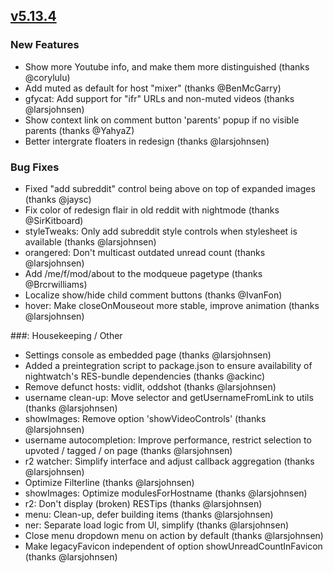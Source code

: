 ## [v5.13.4](https://github.com/honestbleeps/Reddit-Enhancement-Suite/releases/v5.13.4)

### New Features

- Show more Youtube info, and make them more distinguished (thanks @corylulu)
- Add muted as default for host "mixer" (thanks @BenMcGarry)
- gfycat: Add support for "ifr" URLs and non-muted videos (thanks @larsjohnsen)
- Show context link on comment button 'parents' popup if no visible parents (thanks @YahyaZ)
- Better intergrate floaters in redesign (thanks @larsjohnsen)

### Bug Fixes

- Fixed "add subreddit" control being above on top of expanded images (thanks @jaysc)
- Fix color of redesign flair in old reddit with nightmode (thanks @SirKitboard)
- styleTweaks: Only add subreddit style controls when stylesheet is available (thanks @larsjohnsen)
- orangered: Don't multicast outdated unread count (thanks @larsjohnsen)
- Add /me/f/mod/about to the modqueue pagetype (thanks @Brcrwilliams)
- Localize show/hide child comment buttons (thanks @IvanFon)
- hover: Make closeOnMouseout more stable, improve animation (thanks @larsjohnsen)

###: Housekeeping / Other

- Settings console as embedded page (thanks @larsjohnsen)
- Added a preintegration script to package.json to ensure availability of nightwatch's RES-bundle dependencies (thanks @ackinc)
- Remove defunct hosts: vidlit, oddshot (thanks @larsjohnsen)
- username clean-up: Move selector and getUsernameFromLink to utils (thanks @larsjohnsen)
- showImages: Remove option 'showVideoControls' (thanks @larsjohnsen)
- username autocompletion: Improve performance, restrict selection to upvoted / tagged / on page (thanks @larsjohnsen)
- r2 watcher: Simplify interface and adjust callback aggregation (thanks @larsjohnsen)
- Optimize Filterline (thanks @larsjohnsen)
- showImages: Optimize modulesForHostname (thanks @larsjohnsen)
- r2: Don't display (broken) RESTips (thanks @larsjohnsen)
- menu: Clean-up, defer building items (thanks @larsjohnsen)
- ner: Separate load logic from UI, simplify (thanks @larsjohnsen)
- Close menu dropdown menu on action by default (thanks @larsjohnsen)
- Make legacyFavicon independent of option showUnreadCountInFavicon (thanks @larsjohnsen)
